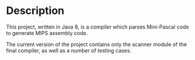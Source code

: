 # Description

This project, written in Java 8, is a compiler which parses Mini-Pascal code to generate MIPS assembly code.

The current version of the project contains only the scanner module of the final compiler, as well as a number of testing cases.

